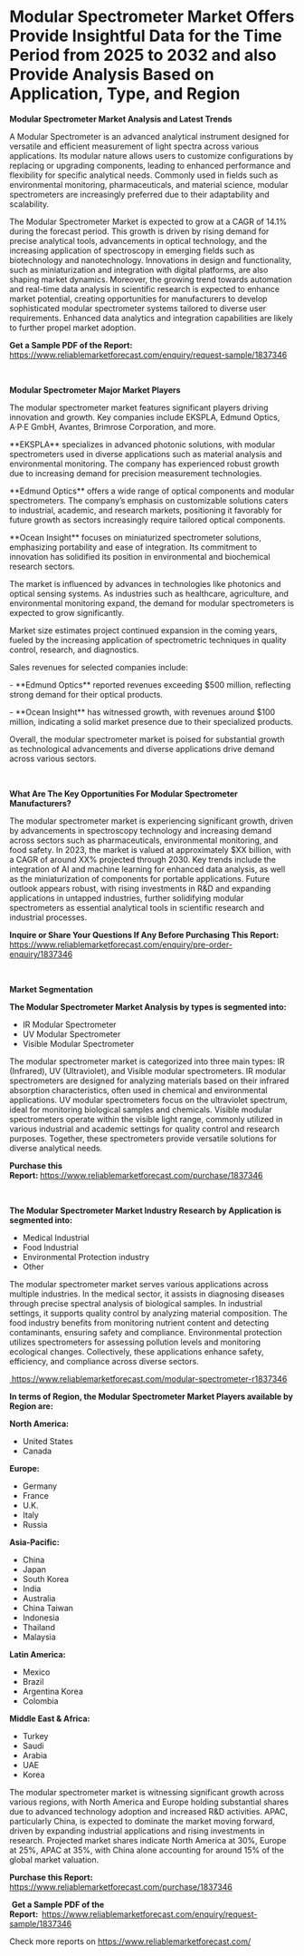 <p><h1>Modular Spectrometer Market Offers Provide Insightful Data for the Time Period from 2025 to 2032 and also Provide Analysis Based on Application, Type, and Region</h1></p><p><strong>Modular Spectrometer Market Analysis and Latest Trends</strong></p>
<p><p>A Modular Spectrometer is an advanced analytical instrument designed for versatile and efficient measurement of light spectra across various applications. Its modular nature allows users to customize configurations by replacing or upgrading components, leading to enhanced performance and flexibility for specific analytical needs. Commonly used in fields such as environmental monitoring, pharmaceuticals, and material science, modular spectrometers are increasingly preferred due to their adaptability and scalability.</p><p>The Modular Spectrometer Market is expected to grow at a CAGR of 14.1% during the forecast period. This growth is driven by rising demand for precise analytical tools, advancements in optical technology, and the increasing application of spectroscopy in emerging fields such as biotechnology and nanotechnology. Innovations in design and functionality, such as miniaturization and integration with digital platforms, are also shaping market dynamics. Moreover, the growing trend towards automation and real-time data analysis in scientific research is expected to enhance market potential, creating opportunities for manufacturers to develop sophisticated modular spectrometer systems tailored to diverse user requirements. Enhanced data analytics and integration capabilities are likely to further propel market adoption.</p></p>
<p><strong>Get a Sample PDF of the Report:&nbsp;</strong> <a href="https://www.reliablemarketforecast.com/enquiry/request-sample/1837346?utm_campaign=2758&utm_medium=2&utm_source=Github&utm_content=ia&utm_term=11042025&utm_id=modular-spectrometer">https://www.reliablemarketforecast.com/enquiry/request-sample/1837346</a></p>
<p>&nbsp;</p>
<p><strong>Modular Spectrometer Major Market Players</strong></p>
<p><p>The modular spectrometer market features significant players driving innovation and growth. Key companies include EKSPLA, Edmund Optics, A·P·E GmbH, Avantes, Brimrose Corporation, and more. </p><p>**EKSPLA** specializes in advanced photonic solutions, with modular spectrometers used in diverse applications such as material analysis and environmental monitoring. The company has experienced robust growth due to increasing demand for precision measurement technologies.</p><p>**Edmund Optics** offers a wide range of optical components and modular spectrometers. The company’s emphasis on customizable solutions caters to industrial, academic, and research markets, positioning it favorably for future growth as sectors increasingly require tailored optical components.</p><p>**Ocean Insight** focuses on miniaturized spectrometer solutions, emphasizing portability and ease of integration. Its commitment to innovation has solidified its position in environmental and biochemical research sectors.</p><p>The market is influenced by advances in technologies like photonics and optical sensing systems. As industries such as healthcare, agriculture, and environmental monitoring expand, the demand for modular spectrometers is expected to grow significantly.</p><p>Market size estimates project continued expansion in the coming years, fueled by the increasing application of spectrometric techniques in quality control, research, and diagnostics. </p><p>Sales revenues for selected companies include:</p><p>- **Edmund Optics** reported revenues exceeding $500 million, reflecting strong demand for their optical products.</p><p>- **Ocean Insight** has witnessed growth, with revenues around $100 million, indicating a solid market presence due to their specialized products.</p><p>Overall, the modular spectrometer market is poised for substantial growth as technological advancements and diverse applications drive demand across various sectors.</p></p>
<p>&nbsp;</p>
<p><strong>What Are The Key Opportunities For Modular Spectrometer Manufacturers?</strong></p>
<p><p>The modular spectrometer market is experiencing significant growth, driven by advancements in spectroscopy technology and increasing demand across sectors such as pharmaceuticals, environmental monitoring, and food safety. In 2023, the market is valued at approximately $XX billion, with a CAGR of around XX% projected through 2030. Key trends include the integration of AI and machine learning for enhanced data analysis, as well as the miniaturization of components for portable applications. Future outlook appears robust, with rising investments in R&D and expanding applications in untapped industries, further solidifying modular spectrometers as essential analytical tools in scientific research and industrial processes.</p></p>
<p><strong>Inquire or Share Your Questions If Any Before Purchasing This Report:</strong> <a href="https://www.reliablemarketforecast.com/enquiry/pre-order-enquiry/1837346?utm_campaign=2758&utm_medium=2&utm_source=Github&utm_content=ia&utm_term=11042025&utm_id=modular-spectrometer">https://www.reliablemarketforecast.com/enquiry/pre-order-enquiry/1837346</a></p>
<p>&nbsp;</p>
<p><strong>Market Segmentation</strong></p>
<p><strong>The Modular Spectrometer Market Analysis by types is segmented into:</strong></p>
<p><ul><li>IR Modular Spectrometer</li><li>UV Modular Spectrometer</li><li>Visible Modular Spectrometer</li></ul></p>
<p><p>The modular spectrometer market is categorized into three main types: IR (Infrared), UV (Ultraviolet), and Visible modular spectrometers. IR modular spectrometers are designed for analyzing materials based on their infrared absorption characteristics, often used in chemical and environmental applications. UV modular spectrometers focus on the ultraviolet spectrum, ideal for monitoring biological samples and chemicals. Visible modular spectrometers operate within the visible light range, commonly utilized in various industrial and academic settings for quality control and research purposes. Together, these spectrometers provide versatile solutions for diverse analytical needs.</p></p>
<p><strong>Purchase this Report:&nbsp;</strong><a href="https://www.reliablemarketforecast.com/purchase/1837346?utm_campaign=2758&utm_medium=2&utm_source=Github&utm_content=ia&utm_term=11042025&utm_id=modular-spectrometer">https://www.reliablemarketforecast.com/purchase/1837346</a></p>
<p>&nbsp;</p>
<p><strong>The Modular Spectrometer Market Industry Research by Application is segmented into:</strong></p>
<p><ul><li>Medical Industrial</li><li>Food Industrial</li><li>Environmental Protection industry</li><li>Other</li></ul></p>
<p><p>The modular spectrometer market serves various applications across multiple industries. In the medical sector, it assists in diagnosing diseases through precise spectral analysis of biological samples. In industrial settings, it supports quality control by analyzing material composition. The food industry benefits from monitoring nutrient content and detecting contaminants, ensuring safety and compliance. Environmental protection utilizes spectrometers for assessing pollution levels and monitoring ecological changes. Collectively, these applications enhance safety, efficiency, and compliance across diverse sectors.</p></p>
<p><a href="https://www.reliablemarketforecast.com/modular-spectrometer-r1837346?utm_campaign=2758&utm_medium=2&utm_source=Github&utm_content=ia&utm_term=11042025&utm_id=modular-spectrometer">&nbsp;https://www.reliablemarketforecast.com/modular-spectrometer-r1837346</a></p>
<p><strong>In terms of Region, the Modular Spectrometer Market Players available by Region are:</strong></p>
<p>
    <p> <strong> North America: </strong>
        <ul>
            <li>United States</li>
            <li>Canada</li>
        </ul>
        </p> 
    <p> <strong> Europe: </strong>
        <ul>
            <li>Germany</li>
            <li>France</li>
            <li>U.K.</li>
            <li>Italy</li>
            <li>Russia</li>
        </ul>
        </p> 
    <p> <strong> Asia-Pacific: </strong>
        <ul>
            <li>China</li>
            <li>Japan</li>
            <li>South Korea</li>
            <li>India</li>
            <li>Australia</li>
            <li>China Taiwan</li>
            <li>Indonesia</li>
            <li>Thailand</li>
            <li>Malaysia</li>
        </ul>
        </p> 
    <p> <strong> Latin America: </strong>
        <ul>
            <li>Mexico</li>
            <li>Brazil</li>
            <li>Argentina Korea</li>
            <li>Colombia</li>
        </ul>
        </p> 
    <p> <strong> Middle East & Africa: </strong>
        <ul>
            <li>Turkey</li>
            <li>Saudi</li>
            <li>Arabia</li>
            <li>UAE</li>
            <li>Korea</li>
        </ul>
    </p>
    </p>
<p><p>The modular spectrometer market is witnessing significant growth across various regions, with North America and Europe holding substantial shares due to advanced technology adoption and increased R&D activities. APAC, particularly China, is expected to dominate the market moving forward, driven by expanding industrial applications and rising investments in research. Projected market shares indicate North America at 30%, Europe at 25%, APAC at 35%, with China alone accounting for around 15% of the global market valuation.</p></p>
<p><strong>Purchase this Report: </strong><a href="https://www.reliablemarketforecast.com/purchase/1837346?utm_campaign=2758&utm_medium=2&utm_source=Github&utm_content=ia&utm_term=11042025&utm_id=modular-spectrometer">https://www.reliablemarketforecast.com/purchase/1837346</a></p>
<p>&nbsp;<strong>Get a Sample PDF of the Report:&nbsp;&nbsp;</strong><a href="https://www.reliablemarketforecast.com/enquiry/request-sample/1837346?utm_campaign=2758&utm_medium=2&utm_source=Github&utm_content=ia&utm_term=11042025&utm_id=modular-spectrometer">https://www.reliablemarketforecast.com/enquiry/request-sample/1837346</a></p>
<p><strong></strong></p>
<p>Check more reports on <a href="https://www.reliablemarketforecast.com/?utm_campaign=2758&utm_medium=2&utm_source=Github&utm_content=ia&utm_term=11042025&utm_id=modular-spectrometer">https://www.reliablemarketforecast.com/</a></p>
